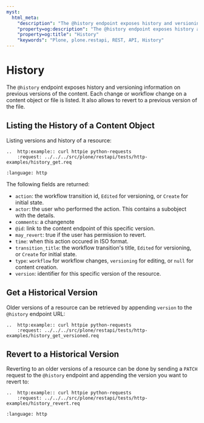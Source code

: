 ```yaml
---
myst:
  html_meta:
    "description": "The @history endpoint exposes history and versioning information on previous versions of the content."
    "property=og:description": "The @history endpoint exposes history and versioning information on previous versions of the content."
    "property=og:title": "History"
    "keywords": "Plone, plone.restapi, REST, API, History"
---
```


# History

The `@history` endpoint exposes history and versioning information on previous versions of the content.
Each change or workflow change on a content object or file is listed.
It also allows to revert to a previous version of the file.


## Listing the History of a Content Object

Listing versions and history of a resource:

```{eval-rst}
..  http:example:: curl httpie python-requests
    :request: ../../../src/plone/restapi/tests/http-examples/history_get.req
```

```{literalinclude} ../../../src/plone/restapi/tests/http-examples/history_get.resp
:language: http
```

The following fields are returned:

- `action`: the workflow transition id, `Edited` for versioning, or `Create` for initial state.
- `actor`: the user who performed the action. This contains a subobject with the details.
- `comments`: a changenote
- `@id`: link to the content endpoint of this specific version.
- `may_revert`: true if the user has permission to revert.
- `time`: when this action occured in ISO format.
- `transition_title`: the workflow transition's title, `Edited` for versioning, or `Create` for initial state.
- `type`: `workflow` for workflow changes, `versioning` for editing, or `null` for content creation.
- `version`: identifier for this specific version of the resource.


## Get a Historical Version

Older versions of a resource can be retrieved by appending `version` to the `@history` endpoint URL:

```{eval-rst}
..  http:example:: curl httpie python-requests
    :request: ../../../src/plone/restapi/tests/http-examples/history_get_versioned.req
```


## Revert to a Historical Version

Reverting to an older versions of a resource can be done by sending a `PATCH` request to the `@history` endpoint and appending the version you want to revert to:

```{eval-rst}
..  http:example:: curl httpie python-requests
    :request: ../../../src/plone/restapi/tests/http-examples/history_revert.req
```

```{literalinclude} ../../../src/plone/restapi/tests/http-examples/history_revert.resp
:language: http
```

